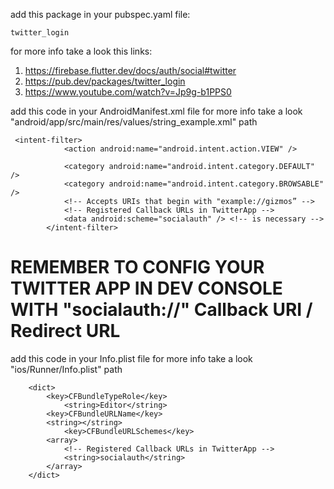 add this package in your pubspec.yaml file:

    twitter_login

for more info take a look this links:

1. https://firebase.flutter.dev/docs/auth/social#twitter
2. https://pub.dev/packages/twitter_login
3. https://www.youtube.com/watch?v=Jp9g-b1PPS0


add this code in your AndroidManifest.xml file
for more info take a look "android/app/src/main/res/values/string_example.xml" path

     <intent-filter>
                <action android:name="android.intent.action.VIEW" />

                <category android:name="android.intent.category.DEFAULT" />
                <category android:name="android.intent.category.BROWSABLE" />
                <!-- Accepts URIs that begin with "example://gizmos” -->
                <!-- Registered Callback URLs in TwitterApp -->
                <data android:scheme="socialauth" /> <!-- is necessary -->
            </intent-filter>

# REMEMBER TO CONFIG YOUR TWITTER APP IN DEV CONSOLE WITH "socialauth://" Callback URI / Redirect URL

add this code in your Info.plist file
for more info take a look "ios/Runner/Info.plist" path

        <dict>
            <key>CFBundleTypeRole</key>
                <string>Editor</string>
            <key>CFBundleURLName</key>
            <string></string>
                <key>CFBundleURLSchemes</key>
            <array>
                <!-- Registered Callback URLs in TwitterApp -->
                <string>socialauth</string>
            </array>
        </dict>

